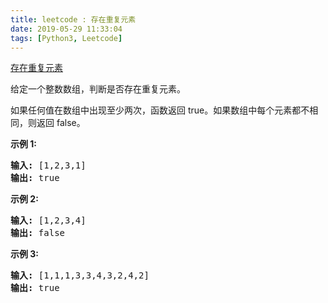 ```yaml
---
title: leetcode : 存在重复元素
date: 2019-05-29 11:33:04
tags: [Python3, Leetcode]
---
```


[存在重复元素](https://leetcode-cn.com/problems/contains-duplicate/)

<p>给定一个整数数组，判断是否存在重复元素。</p>

<!-- more -->

<p>如果任何值在数组中出现至少两次，函数返回 true。如果数组中每个元素都不相同，则返回 false。</p>

<p><strong>示例 1:</strong></p>

<pre><strong>输入:</strong> [1,2,3,1]
<strong>输出:</strong> true</pre>

<p><strong>示例 2:</strong></p>

<pre><strong>输入: </strong>[1,2,3,4]
<strong>输出:</strong> false</pre>

<p><strong>示例&nbsp;3:</strong></p>

<pre><strong>输入: </strong>[1,1,1,3,3,4,3,2,4,2]
<strong>输出:</strong> true</pre>
